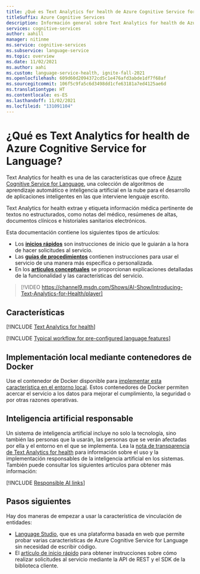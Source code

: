 ```yaml
---
title: ¿Qué es Text Analytics for health de Azure Cognitive Service for Language?
titleSuffix: Azure Cognitive Services
description: Información general sobre Text Analytics for health de Azure Cognitive Services, que le ayuda a extraer información médica de texto no estructurado, como documentos clínicos.
services: cognitive-services
author: aahill
manager: nitinme
ms.service: cognitive-services
ms.subservice: language-service
ms.topic: overview
ms.date: 11/02/2021
ms.author: aahi
ms.custom: language-service-health, ignite-fall-2021
ms.openlocfilehash: 609d60d2094372cd5c1e476afd3abde1df7f68af
ms.sourcegitcommit: 106f5c9fa5c6d3498dd1cfe63181a7ed4125ae6d
ms.translationtype: HT
ms.contentlocale: es-ES
ms.lasthandoff: 11/02/2021
ms.locfileid: "131091104"
---
```

# <a name="what-is-text-analytics-for-health-in-azure-cognitive-service-for-language"></a>¿Qué es Text Analytics for health de Azure Cognitive Service for Language?

Text Analytics for health es una de las características que ofrece [Azure Cognitive Service for Language](../overview.md), una colección de algoritmos de aprendizaje automático e inteligencia artificial en la nube para el desarrollo de aplicaciones inteligentes en las que interviene lenguaje escrito. 

Text Analytics for health extrae y etiqueta información médica pertinente de textos no estructurados, como notas del médico, resúmenes de altas, documentos clínicos e historiales sanitarios electrónicos.

Esta documentación contiene los siguientes tipos de artículos:

* Los [**inicios rápidos**](quickstart.md) son instrucciones de inicio que le guiarán a la hora de hacer solicitudes al servicio.
* Las [**guías de procedimientos**](how-to/call-api.md) contienen instrucciones para usar el servicio de una manera más específica o personalizada.
* En los [**artículos conceptuales**](concepts/health-entity-categories.md) se proporcionan explicaciones detalladas de la funcionalidad y las características del servicio.

> [!VIDEO https://channel9.msdn.com/Shows/AI-Show/Introducing-Text-Analytics-for-Health/player]

## <a name="features"></a>Características

[!INCLUDE [Text Analytics for health](includes/features.md)]

[!INCLUDE [Typical workflow for pre-configured language features](../includes/overview-typical-workflow.md)]

## <a name="deploy-on-premises-using-docker-containers"></a>Implementación local mediante contenedores de Docker

Use el contenedor de Docker disponible para [implementar esta característica en el entorno local](how-to/use-containers.md). Estos contenedores de Docker permiten acercar el servicio a los datos para mejorar el cumplimiento, la seguridad o por otras razones operativas.

## <a name="responsible-ai"></a>Inteligencia artificial responsable 

Un sistema de inteligencia artificial incluye no solo la tecnología, sino también las personas que la usarán, las personas que se verán afectadas por ella y el entorno en el que se implementa. Lea la [nota de transparencia de Text Analytics for health](/legal/cognitive-services/language-service/transparency-note-health?context=/azure/cognitive-services/language-service/context/context) para información sobre el uso y la implementación responsables de la inteligencia artificial en los sistemas. También puede consultar los siguientes artículos para obtener más información:

[!INCLUDE [Responsible AI links](../includes/overview-responsible-ai-links.md)]

## <a name="next-steps"></a>Pasos siguientes

Hay dos maneras de empezar a usar la característica de vinculación de entidades:
* [Language Studio](../language-studio.md), que es una plataforma basada en web que permite probar varias características de Azure Cognitive Service for Language sin necesidad de escribir código.
* El [artículo de inicio rápido](quickstart.md) para obtener instrucciones sobre cómo realizar solicitudes al servicio mediante la API de REST y el SDK de la biblioteca cliente.  
